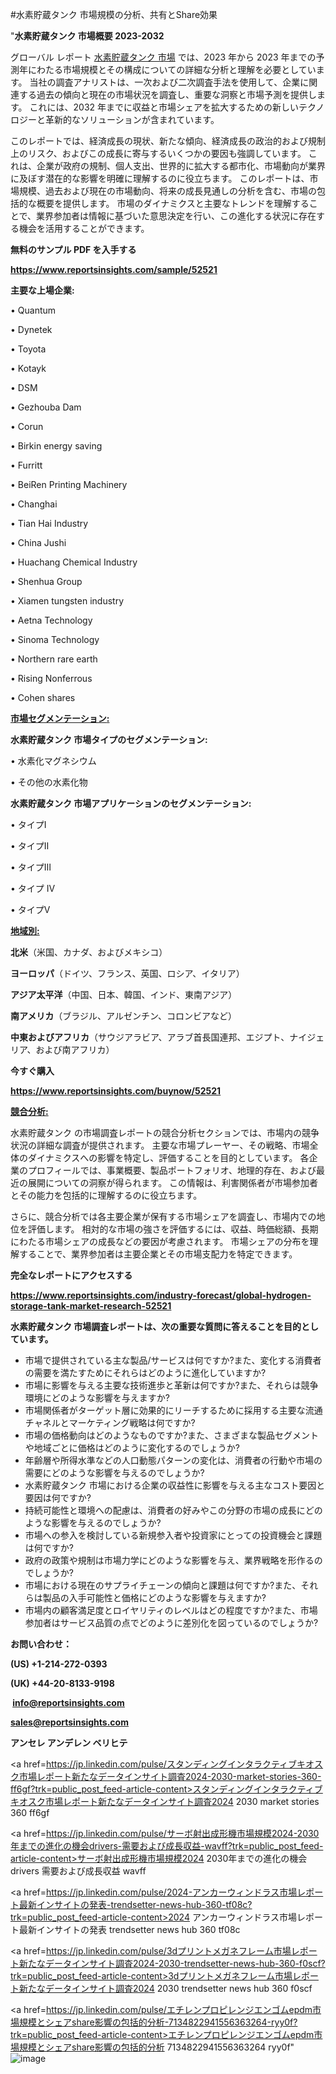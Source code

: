 #水素貯蔵タンク 市場規模の分析、共有とShare効果

"<strong>水素貯蔵タンク 市場概要 2023-2032</strong>

グローバル レポート <a href=https://www.reportsinsights.com/sample/52521>水素貯蔵タンク 市場</a> では、2023 年から 2023 年までの予測年にわたる市場規模とその構成についての詳細な分析と理解を必要としています。 当社の調査アナリストは、一次および二次調査手法を使用して、企業に関連する過去の傾向と現在の市場状況を調査し、重要な洞察と市場予測を提供します。 これには、2032 年までに収益と市場シェアを拡大​​するための新しいテクノロジーと革新的なソリューションが含まれています。

このレポートでは、経済成長の現状、新たな傾向、経済成長の政治的および規制上のリスク、およびこの成長に寄与するいくつかの要因も強調しています。 これは、企業が政府の規制、個人支出、世界的に拡大する都市化、市場動向が業界に及ぼす潜在的な影響を明確に理解するのに役立ちます。 このレポートは、市場規模、過去および現在の市場動向、将来の成長見通しの分析を含む、市場の包括的な概要を提供します。 市場のダイナミクスと主要なトレンドを理解することで、業界参加者は情報に基づいた意思決定を行い、この進化する状況に存在する機会を活用することができます。

<strong><b>無料のサンプル PDF を入手する</b></strong>

<a href=https://www.reportsinsights.com/sample/52521><strong><u>https://www.reportsinsights.com/sample/52521</u></strong></a>

<strong>主要な上場企業:</strong>

• Quantum

• Dynetek

• Toyota

• Kotayk

• DSM

• Gezhouba Dam

• Corun

• Birkin energy saving

• Furritt

• BeiRen Printing Machinery

• Changhai

• Tian Hai Industry

• China Jushi

• Huachang Chemical Industry

• Shenhua Group

• Xiamen tungsten industry

• Aetna Technology

• Sinoma Technology

• Northern rare earth

• Rising Nonferrous

• Cohen shares

<strong><u>市場セグメンテーション</u></strong><strong><u>:</u></strong>

<strong>水素貯蔵タンク 市場タイプのセグメンテーション:</strong>

• 水素化マグネシウム

• その他の水素化物

<strong>水素貯蔵タンク 市場アプリケーションのセグメンテーション:</strong>

• タイプI

• タイプⅡ

• タイプⅢ

• タイプ IV

• タイプV

<strong><u>地域別</u></strong><strong><u>:</u></strong>

<strong>北米</strong>（米国、カナダ、およびメキシコ）

<strong>ヨーロッパ</strong>（ドイツ、フランス、英国、ロシア、イタリア）

<strong>アジア太平洋</strong>（中国、日本、韓国、インド、東南アジア）

<strong>南アメリカ</strong>（ブラジル、アルゼンチン、コロンビアなど）

<strong>中東およびアフリカ</strong>（サウジアラビア、アラブ首長国連邦、エジプト、ナイジェリア、および南アフリカ）

<strong>今すぐ購入</strong>

<a href=https://www.reportsinsights.com/buynow/52521><strong><u>https://www.reportsinsights.com/buynow/52521</u></strong></a>

<strong><u>競合分析:</u></strong>

水素貯蔵タンク の市場調査レポートの競合分析セクションでは、市場内の競争状況の詳細な調査が提供されます。 主要な市場プレーヤー、その戦略、市場全体のダイナミクスへの影響を特定し、評価することを目的としています。 各企業のプロフィールでは、事業概要、製品ポートフォリオ、地理的存在、および最近の展開についての洞察が得られます。 この情報は、利害関係者が市場参加者とその能力を包括的に理解するのに役立ちます。

さらに、競合分析では各主要企業が保有する市場シェアを調査し、市場内での地位を評価します。 相対的な市場の強さを評価するには、収益、時価総額、長期にわたる市場シェアの成長などの要因が考慮されます。 市場シェアの分布を理解することで、業界参加者は主要企業とその市場支配力を特定できます。

<strong>完全なレポートにアクセスする</strong>

<a href=https://www.reportsinsights.com/industry-forecast/global-hydrogen-storage-tank-market-research-52521><strong><u><b>https://www.reportsinsights.com/industry-forecast/global-hydrogen-storage-tank-market-research-52521</b></u></strong></a>

<strong><b>水素貯蔵タンク 市場調査レポートは、次の重要な質問に答えることを目的としています。</b></strong>
<ul>
  <li>市場で提供されている主な製品/サービスは何ですか?また、変化する消費者の需要を満たすためにそれらはどのように進化していますか?</li>
  <li>市場に影響を与える主要な技術進歩と革新は何ですか?また、それらは競争環境にどのような影響を与えますか?</li>
  <li>市場関係者がターゲット層に効果的にリーチするために採用する主要な流通チャネルとマーケティング戦略は何ですか?</li>
  <li>市場の価格動向はどのようなものですか?また、さまざまな製品セグメントや地域ごとに価格はどのように変化するのでしょうか?</li>
  <li>年齢層や所得水準などの人口動態パターンの変化は、消費者の行動や市場の需要にどのような影響を与えるのでしょうか?</li>
  <li>水素貯蔵タンク 市場における企業の収益性に影響を与える主なコスト要因と要因は何ですか?</li>
  <li>持続可能性と環境への配慮は、消費者の好みやこの分野の市場の成長にどのような影響を与えるのでしょうか?</li>
  <li>市場への参入を検討している新規参入者や投資家にとっての投資機会と課題は何ですか?</li>
  <li>政府の政策や規制は市場力学にどのような影響を与え、業界戦略を形作るのでしょうか?</li>
  <li>市場における現在のサプライチェーンの傾向と課題は何ですか?また、それらは製品の入手可能性と価格にどのような影響を与えますか?</li>
  <li>市場内の顧客満足度とロイヤリティのレベルはどの程度ですか?また、市場参加者はサービス品質の点でどのように差別化を図っているのでしょうか?</li>
</ul>
<strong>お問い合わせ：</strong>

<strong>(US) +1-214-272-0393</strong>

<strong>(UK) +44-20-8133-9198</strong>

<strong> </strong><a href=info@reportsinsights.com><strong><u>info@reportsinsights.com</u></strong></a>

<a href=sales@reportsinsights.com><strong><u>sales@reportsinsights.com</u></strong></a>

<strong>アンセレ アンデレン ベリヒテ</strong>

<a href=https://jp.linkedin.com/pulse/スタンディングインタラクティブキオスク市場レポート新たなデータインサイト調査2024-2030-market-stories-360-ff6gf?trk=public_post_feed-article-content>スタンディングインタラクティブキオスク市場レポート新たなデータインサイト調査2024 2030 market stories 360 ff6gf</a>

<a href=https://jp.linkedin.com/pulse/サーボ射出成形機市場規模2024-2030年までの進化の機会drivers-需要および成長収益-wavff?trk=public_post_feed-article-content>サーボ射出成形機市場規模2024 2030年までの進化の機会drivers 需要および成長収益 wavff</a>

<a href=https://jp.linkedin.com/pulse/2024-アンカーウィンドラス市場レポート最新インサイトの発表-trendsetter-news-hub-360-tf08c?trk=public_post_feed-article-content>2024 アンカーウィンドラス市場レポート最新インサイトの発表 trendsetter news hub 360 tf08c</a>

<a href=https://jp.linkedin.com/pulse/3dプリントメガネフレーム市場レポート新たなデータインサイト調査2024-2030-trendsetter-news-hub-360-f0scf?trk=public_post_feed-article-content>3dプリントメガネフレーム市場レポート新たなデータインサイト調査2024 2030 trendsetter news hub 360 f0scf</a>

<a href=https://jp.linkedin.com/pulse/エチレンプロピレンジエンゴムepdm市場規模とシェアshare影響の包括的分析-7134822941556363264-ryy0f?trk=public_post_feed-article-content>エチレンプロピレンジエンゴムepdm市場規模とシェアshare影響の包括的分析 7134822941556363264 ryy0f</a>"
![image](https://github.com/ahaan12367/RIMarket24/assets/158471582/b8068793-8e14-414f-b192-439c800d78fa)
